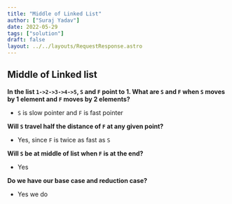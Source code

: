 ```yaml
---
title: "Middle of Linked List"
author: ["Suraj Yadav"]
date: 2022-05-29
tags: ["solution"]
draft: false
layout: ../../layouts/RequestResponse.astro
---
```


## Middle of Linked list

**In the list `1->2->3->4->5`, `S` and `F` point to 1. What are `S` and `F` when `S` moves by 1 element and `F` moves by 2 elements?**

-   `S` is slow pointer and `F` is fast pointer

**Will `S` travel half the distance of `F` at any given point?**

-   Yes, since `F` is twice as fast as `S`

**Will `S` be at middle of list when `F` is at the end?**

-   Yes

**Do we have our base case and reduction case?**

-   Yes we do

